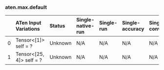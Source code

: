 ### aten.max.default
|    | ATen Input Variations    | Status   | Single-native-run   | Single-run   | Single-accuracy   | Single-converted   |
|---:|:-------------------------|:---------|:--------------------|:-------------|:------------------|:-------------------|
|  0 | Tensor<[1]> self = ?     | Unknown  | N/A                 | N/A          | N/A               | N/A                |
|  1 | Tensor<[25, 4]> self = ? | Unknown  | N/A                 | N/A          | N/A               | N/A                |

